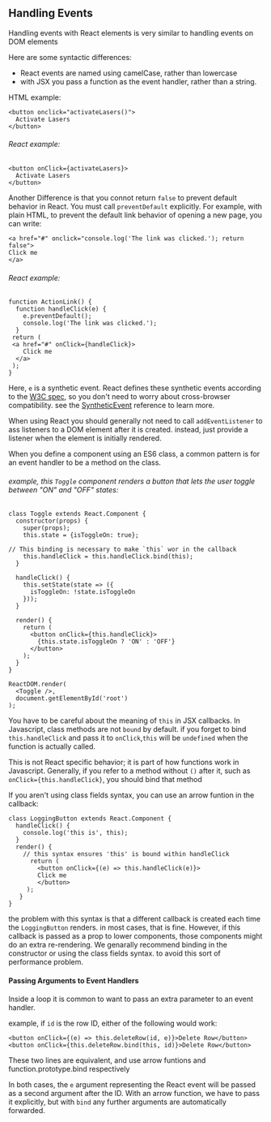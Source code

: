 ## Handling Events

Handling events with React elements is very similar to handling events on DOM elements

Here are some syntactic differences:

- React events are named using camelCase, rather than lowercase
- with JSX you pass a function as the event handler, rather than a string.

HTML example:
```
<button onclick="activateLasers()">
  Activate Lasers
</button>
```
###### React example:
```
<button onClick={activateLasers}>
  Activate Lasers
</button>
```

Another Difference is that you connot return `false` to prevent default behavior in React. You must call `preventDefault` explicitly. For example, with plain HTML, to prevent the default link behavior of opening a new page, you can write:
```
<a href="#" onclick="console.log('The link was clicked.'); return false">
Click me
</a>
```
###### React example:
```
function ActionLink() {
  function handleClick(e) {
    e.preventDefault();
    console.log('The link was clicked.');
  }
 return (
 <a href="#" onClick={handleClick}>
    Click me
  </a>
 );
}
```

Here, `e` is a synthetic event. React defines these synthetic events according to the [W3C spec](https://www.w3.org/TR/DOM-Level-3-Events/), so you don't need to worry about cross-browser compatibility. see the [SyntheticEvent](https://reactjs.org/docs/events.html) reference to learn more.

When using React you should generally not need to call `addEventListener` to ass listeners to a DOM element after it is created. instead, just provide a listener when the element is initially rendered.

When you define a component using an ES6 class, a common pattern is for an event handler to be a method on the class. 

###### example, this `Toggle` component renders a button that lets the user toggle between "ON" and "OFF" states:
```
class Toggle extends React.Component {
  constructor(props) {
    super(props);
    this.state = {isToggleOn: true};

// This binding is necessary to make `this` wor in the callback
    this.handleClick = this.handleClick.bind(this);
  }
  
  handleClick() {
    this.setState(state => ({
      isToggleOn: !state.isToggleOn
    }));
  }
  
  render() {
    return (
      <button onClick={this.handleClick}>
        {this.state.isToggleOn ? 'ON' : 'OFF'}
      </button>
    );
  }
}

ReactDOM.render(
  <Toggle />,
  document.getElementById('root')
);
```
You have to be careful about the meaning of `this` in JSX callbacks. In Javascript, class methods are not `bound` by default. if you forget to bind `this.handleClick` and pass it to `onClick`,`this` will be `undefined` when the function is actually called.

This is not React specific behavior; it is part of how functions work in Javascript. Generally, if you refer to a method without `()` after it, such as `onClick={this.handleClick}`, you should bind that method

If you aren't using class fields syntax, you can use an arrow funtion in the callback:
```
class LoggingButton extends React.Component {
  handleClick() {
    console.log('this is', this);
  }
  render() {
    // this syntax ensures 'this' is bound within handleClick
      return (
        <button onClick={(e) => this.handleClick(e)}>
        Click me
        </button>
     );
   }
}
```
the problem with this syntax is that a different callback is created each time the `LoggingButton` renders. in most cases, that is fine. However, if this callback is passed as a prop to lower components, those components might do an extra re-rendering. We genarally recommend binding in the constructor or using the class fields syntax. to avoid this sort of performance problem.

#### Passing Arguments to Event Handlers

Inside a loop it is common to want to pass an extra parameter to an event handler. 

example, if `id` is the row ID, either of the following would work:
```
<button onClick={(e) => this.deleteRow(id, e)}>Delete Row</button>
<button onClick={this.deleteRow.bind(this, id)}>Delete Row</button>
```
These two lines are equivalent, and use arrow funtions and function.prototype.bind respectively

In both cases, the `e` argument representing the React event will be passed as a second argument after the ID. With an arrow function, we have to pass it explicitly, but with `bind` any further arguments are automatically forwarded.
